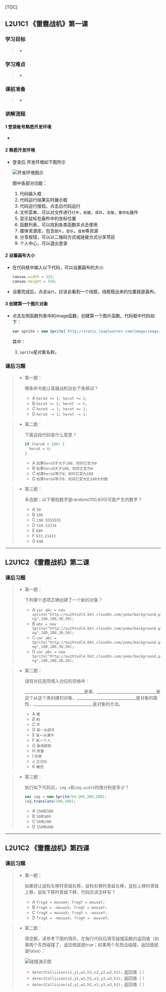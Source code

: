 [TOC]

## L2U1C1 《雷霆战机》第一课

### 学习目标

> * ​

### 学习难点

> * ​

### 课前准备

> * ​

### 讲解流程

#### 1 登录账号熟悉开发环境

* ​

#### 2 熟悉开发环境

* 登录后 开发环境如下图所示

  ![开发环境图示](http://ou1htxdl4.bkt.clouddn.com/123.jpg)

  图中各部分功能：

  1. 代码输入框
  2. 代码运行结果实时展示框
  3. 代码运行按钮，点击后代码运行
  4. 文件菜单，可以对文件进行`打开`，`新建`，`保存`，`克隆`，`重命名`操作
  5. 显示鼠标在画布中的坐标位置
  6. 函数列表，可以找到各类函数并点击使用
  7. 媒体资源库，包含`图片`，`音乐`，`音效`等资源
  8. 分享按钮，可以以二维码方式或链接方式分享项目
  9. 个人中心，可以退出登录

#### 2 设置画布大小

* 在代码框中输入以下代码，可以设置画布的大小

  ```javascript
  canvas.width = 355;
  canvas.height = 550;
  ```

* 设置完成后，点击`运行`，应该会看到一个线框，线框框出来的位置就是画布。

#### 3 创建第一个图片对象

* 点击左侧函数列表中的image函数，创建第一个图片函数。代码框中代码如下：

  ```javascript
  var sprite = new Sprite('http://static.leaplearner.com/image/image.png',150,200,40,40);
  ```

  其中：

  1. `sprite`是对象名称，


### 课后习题

> * 第一题：
>
>   哪条命令能让英雄战机往右下角移动？
>
>   * A `heroX += 1; heroY += 1;`
>   * B `heroX += 1; heroY -= 1;`
>   * C `heroX -= 1; heroY += 1;`
>   * D `heroX -= 1; heroY -= 1;`

> * 第二题：
>
>   下面这段代码是什么意思？
>
>   ```javascript
>   if (heroX > 100) {
>     heroX = 0;
>   }
>   ```
>
>   * A `如果heroX不大于100，则将它变为0`
>   * B `如果heroX大于100，则将它变为0`
>   * C `如果heroX等于0，则将它变为100`
>   * D `如果heroX等于0，则将它变为比100大的数`

> * 第三题：
>
>   多选题：以下哪些数字是random(100,600)可能产生的数字？
>
>   * A `50`
>   * B `100`
>   * C `190.5555555`
>   * D `510.33234`
>   * E `600`
>   * F `633.21421`
>   * G `648`



***



## L2U1C2 《雷霆战机》第二课

### 课后习题

> * 第一题：
>
>   下列哪个选项正确创建了一个新的对象？
>
>   - A  `var abc = new sprite("http://ou1htxdl4.bkt.clouddn.com/yomo/background.png",100,100,30,50);`
>   - B `abc = new Sprite("http://ou1htxdl4.bkt.clouddn.com/yomo/background.png",100,100,30,50);`
>   - C `var abc = Sprite("http://ou1htxdl4.bkt.clouddn.com/yomo/background.png",100,100,30,50);`
>   - D `var abc = new Sprite("http://ou1htxdl4.bkt.clouddn.com/yomo/background.png",100,100,30,50);`

> * 第二题：
>
>   请将对应选项填入对应的空格中：
>
>   ______________________________是类，______________________________是这个从这个类创建的对象，______________________________是对象的属性，______________________________是对象的方法。
>
>   - A `猪`
>   - B `狗`
>   - C `牛`
>   - D `某一头奶牛`
>   - E  `某一头黄牛`
>   - F  `某一个人`
>   - G `身体颜色`
>   - H `体重`
>   - I   `吃草`
>   - J   `汪汪叫`
>   - K  `睡觉`

> * 第三题：
>
>   执行如下代码后，`img.x`和`img.width`的值分别是多少？
>
>   ```javascript
>   var img = new Sprite(50,100,300,200);
>   img.translate(100,200);
>   ```
>
>   * A `150和300`
>   * B `50和400`
>   * C `50和300`
>   * D `150和400`



------



## L2U1C2 《雷霆战机》第四课

### 课后习题

> * 第一题：
>
>   如果想让鼠标左移时青蛙右移，鼠标右移时青蛙左移，鼠标上移时青蛙上移，鼠标下移时青蛙下移，代码应该怎样写？
>
>   * A `frogX = mouseX; frogY = mouseY;`
>   * B `frogX = -mouseX; frogY = mouseY;`
>   * C `frogX = mouseX; frogY = -mouseY;`
>   * D `frogX = -mouseX; frogY = -mouseY;`

> * 第二题：
>
>   填空题，请参考下图的情形，在每行代码后填写碰撞函数的返回值（如果两个东西碰撞了，返回值就是true；如果两个东西没碰撞，返回值就是false）：
>
>   ![碰撞演示图](http://ou1htxdl4.bkt.clouddn.com/collision.png)
>
>   * `detectCollision(x1,y1,w1,h1,x2,y2,w2,h2);` 返回值（             ）
>   * `detectCollision(x1,y1,w1,h1,x3,y3,w3,h3);` 返回值（             ）
>   * `detectCollision(x2,y2,w2,h2,x3,y3,w3,h3);` 返回值（             ）

